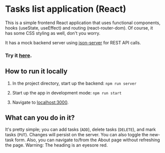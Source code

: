 # Tasks list application (React)

This is a simple frontend React application that uses functional components, hooks (useState, useEffect) and routing (react-router-dom). Of course, it has some CSS styling as well, don't you worry. 

It has a mock backend server using [json-server](https://www.npmjs.com/package/json-server?activeTab=readme) for REST API calls.

### Try it [here](https://hungry-rosalind-b4751a.netlify.app/).

## How to run it locally

1. In the project directory, start up the backend: `npm run server`

2. Start up the app in development mode: `npm run start`

3. Navigate to [localhost:3000](http://localhost:3000/).

## What can you do in it?

It's pretty simple; you can add tasks (`ADD`), delete tasks (`DELETE`), and mark tasks (`PUT`). Changes will persist on the server. You can also toggle the new-task form. Also, you can navigate to/from the About page without refreshing the page. Warning: The heading is an eyesore red.  